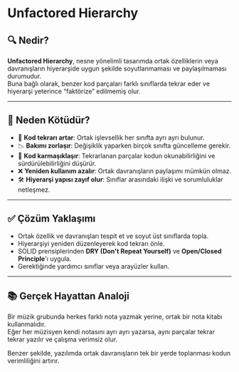 # Unfactored Hierarchy

## 🔍 Nedir?

**Unfactored Hierarchy**, nesne yönelimli tasarımda ortak özelliklerin veya davranışların hiyerarşide uygun şekilde soyutlanmaması ve paylaşılmaması durumudur.  
Buna bağlı olarak, benzer kod parçaları farklı sınıflarda tekrar eder ve hiyerarşi yeterince “faktörize” edilmemiş olur.

---

## 🚫 Neden Kötüdür?

- 🔁 **Kod tekrarı artar**: Ortak işlevsellik her sınıfta ayrı ayrı bulunur.
- 📉 **Bakımı zorlaşır**: Değişiklik yaparken birçok sınıfta güncelleme gerekir.
- 🧩 **Kod karmaşıklaşır**: Tekrarlanan parçalar kodun okunabilirliğini ve sürdürülebilirliğini düşürür.
- ❌ **Yeniden kullanım azalır**: Ortak davranışların paylaşımı mümkün olmaz.
- 🛠️ **Hiyerarşi yapısı zayıf olur**: Sınıflar arasındaki ilişki ve sorumluluklar netleşmez.

---

## ✅ Çözüm Yaklaşımı

- Ortak özellik ve davranışları tespit et ve soyut üst sınıflarda topla.
- Hiyerarşiyi yeniden düzenleyerek kod tekrarı önle.
- SOLID prensiplerinden **DRY (Don't Repeat Yourself)** ve **Open/Closed Principle**'ı uygula.
- Gerektiğinde yardımcı sınıflar veya arayüzler kullan.

---

## 📚 Gerçek Hayattan Analoji

Bir müzik grubunda herkes farklı nota yazmak yerine, ortak bir nota kitabı kullanmalıdır.  
Eğer her müzisyen kendi notasını ayrı ayrı yazarsa, aynı parçalar tekrar tekrar yazılır ve çalışma verimsiz olur.

Benzer şekilde, yazılımda ortak davranışların tek bir yerde toplanması kodun verimliliğini artırır.
